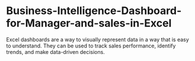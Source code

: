 # Business-Intelligence-Dashboard-for-Manager-and-sales-in-Excel
Excel dashboards are a way to visually represent data in a way that is easy to understand. They can be used to track sales performance, identify trends, and make data-driven decisions.
